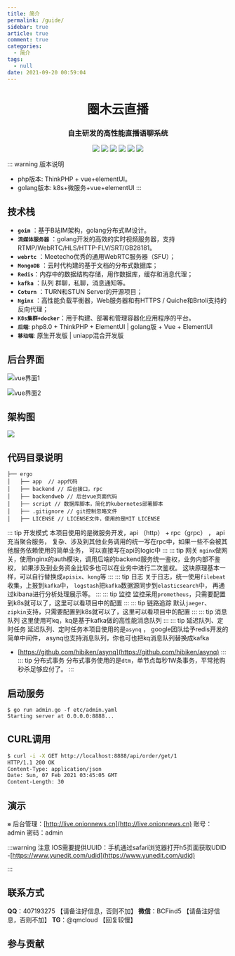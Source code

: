 ```yaml
---
title: 简介
permalink: /guide/
sidebar: true
article: true
comment: true
categories: 
  - 简介
tags: 
  - null
date: 2021-09-20 00:59:04
---
```

<div align="center">
 <h1>圈木云直播</h1>
 <h3>自主研发的高性能直播语聊系统</h3>

<img src="https://img.shields.io/badge/php-7.3-blue"/>
<img src="https://img.shields.io/badge/golang-1.13-blue"/>
<img src="https://img.shields.io/badge/gin-1.4.0-lightBlue"/>
<img src="https://img.shields.io/badge/vue-2.6.10-brightgreen"/>
<img src="https://img.shields.io/badge/element--ui-2.12.0-green"/>
<img src="https://img.shields.io/badge/gorm-1.9.12-red"/>
</div>

::: warning 版本说明
- php版本: ThinkPHP + vue+elementUI。
- golang版本: k8s+微服务+vue+elementUI
:::

## 技术栈
- **`goim`** ：基于B站IM架构，golang分布式IM设计。
- **`流媒体服务器`** ：golang开发的高效的实时视频服务器，支持RTMP/WebRTC/HLS/HTTP-FLV/SRT/GB28181。
- **`webrtc`** ：Meetecho优秀的通用WebRTC服务器（SFU）；
- **`MongoDB`** ：云时代构建的基于文档的分布式数据库；
- **`Redis`**：内存中的数据结构存储，用作数据库，缓存和消息代理；
- **`kafka`** ：队列 群聊，私聊，消息通知等。
- **`Coturn`** ：TURN和STUN Server的开源项目；
- **`Nginx`** ：高性能负载平衡器，Web服务器和有HTTPS / Quiche和Brtoli支持的反向代理；
- **`K8s集群+docker`**：用于构建、部署和管理容器化应用程序的平台。
- **`后端`**: php8.0 + ThinkPHP + ElementUI  | golang版 + Vue + ElementUI
- **`移动端`**: 原生开发版 | uniapp混合开发版

## 后台界面
![vue界面1](/img/20240406140015.png)

![vue界面2](/img/20240406140052.png)

## 架构图
![](/img/doc.jpg)

## 代码目录说明
```
├── ergo
│   ├── app  // app代码
│   ├── backend // 后台接口，rpc
│   ├── backendweb // 后台vue页面代码
│   ├── script // 数据库脚本，简化的kubernetes部署脚本
│   ├── .gitignore // git控制忽略文件
│   ├── LICENSE // LICENSE文件，使用的是MIT LICENSE
```
::: tip 开发模式
本项目使用的是微服务开发，api （http） + rpc（grpc） ， api充当聚合服务，
复杂、涉及到其他业务调用的统一写在rpc中，如果一些不会被其他服务依赖使用的简单业务，
可以直接写在api的logic中
:::
::: tip 网关
`nginx`做网关，使用nginx的auth模块，调用后端的backend服务统一鉴权，业务内部不鉴权，
如果涉及到业务资金比较多也可以在业务中进行二次鉴权。 这块原理基本一样，可以自行替换成`apisix`、`kong`等
:::
::: tip 日志
关于日志，统一使用`filebeat`收集，上报到`kafka`中，
`logstash`把`kafka`数据源同步到`elasticsearch`中，
再通过kibana进行分析处理展示等。
:::
::: tip 监控
监控采用`prometheus`，只需要配置到k8s就可以了，这里可以看项目中的配置
:::
::: tip 链路追踪
默认`jaeger`、`zipkin`支持，只需要配置到k8s就可以了，这里可以看项目中的配置
:::
::: tip 消息队列
这里使用可kq，kq是基于kafka做的高性能消息队列
:::
::: tip 延迟队列、定时任务
延迟队列、定时任务本项目使用的是`asynq` ， google团队给予redis开发的简单中间件， asynq也支持消息队列，你也可也把kq消息队列替换成kafka
- [https://github.com/hibiken/asynq](https://github.com/hibiken/asynq)
:::
::: tip 分布式事务
分布式事务使用的是`dtm`，单节点每秒1W条事务，平常抢购秒杀足够应付了。
:::

## 启动服务

```golang
$ go run admin.go -f etc/admin.yaml
Starting server at 0.0.0.0:8888...
```

## CURL调用

```bash
$ curl -i -X GET http://localhost:8888/api/order/get/1
HTTP/1.1 200 OK
Content-Type: application/json
Date: Sun, 07 Feb 2021 03:45:05 GMT
Content-Length: 30

```

## 演示

⨳ 后台管理：[http://live.onionnews.cn](http://live.onionnews.cn) 账号：admin 密码：admin


:::warning 注意
IOS需要提供UUID：手机通过safari浏览器打开h5页面获取UDID -[https://www.yunedit.com/udid](https://www.yunedit.com/udid)

:::
## 联系方式
**QQ**：407193275 【请备注好信息，否则不加】
**微信**：BCFind5 【请备注好信息，否则不加】
**TG**：@qmcloud 【回复较慢】
## 参与贡献

<ref :link="`/community/contribution/`" :title="`贡献指南`"/>
